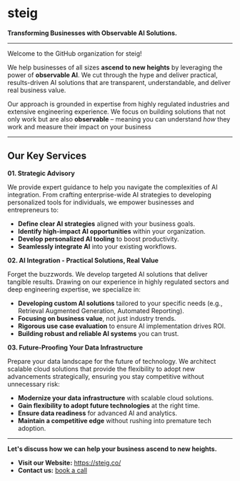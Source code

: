 # steig

**Transforming Businesses with Observable AI Solutions.**

---

Welcome to the GitHub organization for steig!

We help businesses of all sizes **ascend to new heights** by leveraging the power of **observable AI**.  We cut through the hype and deliver practical, results-driven AI solutions that are transparent, understandable, and deliver real business value.

Our approach is grounded in expertise from highly regulated industries and extensive engineering experience. We focus on building solutions that not only work but are also **observable** – meaning you can understand *how* they work and measure their impact on your business

---

## Our Key Services

**01. Strategic Advisory**

We provide expert guidance to help you navigate the complexities of AI integration.  From crafting enterprise-wide AI strategies to developing personalized tools for individuals, we empower businesses and entrepreneurs to:

*   **Define clear AI strategies** aligned with your business goals.
*   **Identify high-impact AI opportunities** within your organization.
*   **Develop personalized AI tooling** to boost productivity.
*   **Seamlessly integrate AI** into your existing workflows.

**02. AI Integration - Practical Solutions, Real Value**

Forget the buzzwords. We develop targeted AI solutions that deliver tangible results. Drawing on our experience in highly regulated sectors and deep engineering expertise, we specialize in:

*   **Developing custom AI solutions** tailored to your specific needs (e.g., Retrieval Augmented Generation, Automated Reporting).
*   **Focusing on business value**, not just industry trends.
*   **Rigorous use case evaluation** to ensure AI implementation drives ROI.
*   **Building robust and reliable AI systems** you can trust.

**03. Future-Proofing Your Data Infrastructure**

Prepare your data landscape for the future of technology. We architect scalable cloud solutions that provide the flexibility to adopt new advancements strategically, ensuring you stay competitive without unnecessary risk:

*   **Modernize your data infrastructure** with scalable cloud solutions.
*   **Gain flexibility to adopt future technologies** at the right time.
*   **Ensure data readiness** for advanced AI and analytics.
*   **Maintain a competitive edge** without rushing into premature tech adoption.

---

**Let's discuss how we can help your business ascend to new heights.**

*   **Visit our Website:** https://steig.co/
*   **Contact us:** [book a call](https://cal.com/luckenco/steig-discovery)
